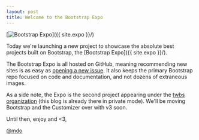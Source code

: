 ```yaml
---
layout: post
title: Welcome to the Bootstrap Expo
---
```


[![Bootstrap Expo](/assets/img/2013/03/bootstrap-expo.jpg)]({{ site.expo }}/)

Today we're launching a new project to showcase the absolute best projects built on Bootstrap, the [Bootstrap Expo]({{ site.expo }}/).

The Bootstrap Expo is all hosted on GitHub, meaning recommending new sites is as easy as [opening a new issue](https://github.com/twbs/bootstrap-expo/issues/new). It also keeps the primary Bootstrap repo focused on code and documentation, and not dozens of extraneous images.

As a side note, the Expo is the second project appearing under the [twbs organization](https://github.com/twbs) (this blog is already there in private mode). We'll be moving Bootstrap and the Customizer over with v3 soon.

Until then, enjoy and <3,

[@mdo](https://twitter.com/mdo)
